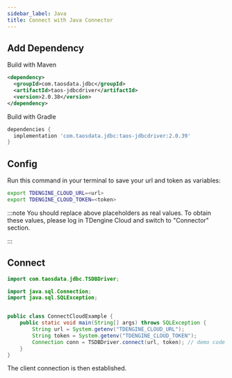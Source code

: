 ```yaml
---
sidebar_label: Java
title: Connect with Java Connector
---
```


## Add Dependency

Build with Maven

```xml
<dependency>
  <groupId>com.taosdata.jdbc</groupId>
  <artifactId>taos-jdbcdriver</artifactId>
  <version>2.0.38</version>
</dependency>
```

Build with Gradle

```groovy
dependencies {
  implementation 'com.taosdata.jdbc:taos-jdbcdriver:2.0.39'
}
```

## Config

Run this command in your terminal to save your url and token as variables:


```bash
export TDENGINE_CLOUD_URL=<url>
export TDENGINE_CLOUD_TOKEN=<token>
```

<!-- exclude -->
:::note
You should replace above placeholders as real values. To obtain these values, please log in TDengine Cloud and switch to "Connector" section.

:::
<!-- exclude-end -->

## Connect

```java
import com.taosdata.jdbc.TSDBDriver;

import java.sql.Connection;
import java.sql.SQLException;


public class ConnectCloudExample {
    public static void main(String[] args) throws SQLException {
        String url = System.getenv("TDENGINE_CLOUD_URL");
        String token = System.getenv("TDENGINE_CLOUD_TOKEN");
        Connection conn = TSDBDriver.connect(url, token); // demo code for discussion.
    }
}
```

The client connection is then established. 